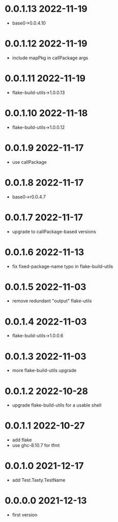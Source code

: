 0.0.1.13 2022-11-19
===================
- base0->0.0.4.10

0.0.1.12 2022-11-19
===================
- include mapPkg in callPackage args

0.0.1.11 2022-11-19
===================
- flake-build-utils->1.0.0.13

0.0.1.10 2022-11-18
===================
- flake-build-utils->1.0.0.12

0.0.1.9 2022-11-17
==================
- use callPackage

0.0.1.8 2022-11-17
==================
- base0->r0.0.4.7

0.0.1.7 2022-11-17
==================
- upgrade to callPackage-based versions

0.0.1.6 2022-11-13
==================
- fix fixed-package-name typo in flake-build-utils

0.0.1.5 2022-11-03
==================
- remove redundant "output" flake-utils

0.0.1.4 2022-11-03
==================
- flake-build-utils->1.0.0.6

0.0.1.3 2022-11-03
==================
- more flake-build-utils upgrade

0.0.1.2 2022-10-28
==================
- upgrade flake-build-utils for a usable shell

0.0.1.1 2022-10-27
==================
- add flake
- use ghc-8.10.7 for tfmt

0.0.1.0 2021-12-17
==================
- add Test.Tasty.TestName

0.0.0.0 2021-12-13
==================
- first version
